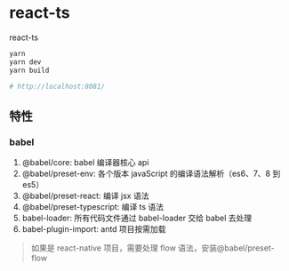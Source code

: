 # react-ts

react-ts

```bash
yarn
yarn dev
yarn build

# http://localhost:8081/
```

## 特性

### babel

1. @babel/core: babel 编译器核心 api
2. @babel/preset-env: 各个版本 javaScript 的编译语法解析（es6、7、8 到 es5）
3. @babel/preset-react: 编译 jsx 语法
4. @babel/preset-typescript: 编译 ts 语法
5. babel-loader: 所有代码文件通过 babel-loader 交给 babel 去处理
6. babel-plugin-import: antd 项目按需加载

> 如果是 react-native 项目，需要处理 flow 语法，安装@babel/preset-flow
